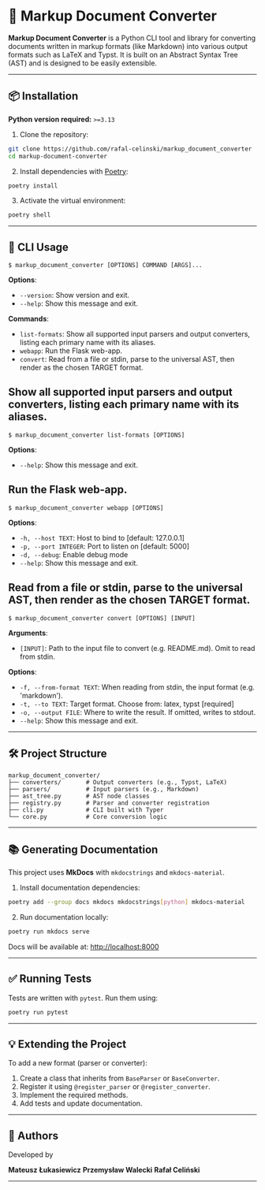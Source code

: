 # 📝 Markup Document Converter

**Markup Document Converter** is a Python CLI tool and library for converting documents written in markup formats (like Markdown) into various output formats such as LaTeX and Typst. It is built on an Abstract Syntax Tree (AST) and is designed to be easily extensible.

---

## 📦 Installation

**Python version required:** `>=3.13`

1. Clone the repository:

```bash
git clone https://github.com/rafal-celinski/markup_document_converter
cd markup-document-converter
```

2. Install dependencies with [Poetry](https://python-poetry.org/):

```bash
poetry install
```

3. Activate the virtual environment:

```bash
poetry shell
```

---

## 🚀 CLI Usage

```console
$ markup_document_converter [OPTIONS] COMMAND [ARGS]...
```

**Options**:

* `--version`: Show version and exit.
* `--help`: Show this message and exit.

**Commands**:

* `list-formats`: Show all supported input parsers and output converters, listing each primary name with its aliases.
* `webapp`: Run the Flask web-app.
* `convert`: Read from a file or stdin, parse to the universal AST, then render as the chosen TARGET format.

## Show all supported input parsers and output converters, listing each primary name with its aliases.

```console
$ markup_document_converter list-formats [OPTIONS]
```

**Options**:

* `--help`: Show this message and exit.


## Run the Flask web-app.

```console
$ markup_document_converter webapp [OPTIONS]
```

**Options**:

* `-h, --host TEXT`: Host to bind to  [default: 127.0.0.1]
* `-p, --port INTEGER`: Port to listen on  [default: 5000]
* `-d, --debug`: Enable debug mode
* `--help`: Show this message and exit.


## Read from a file or stdin, parse to the universal AST, then render as the chosen TARGET format.


```console
$ markup_document_converter convert [OPTIONS] [INPUT]
```

**Arguments**:

* `[INPUT]`: Path to the input file to convert (e.g. README.md). Omit to read from stdin.

**Options**:

* `-f, --from-format TEXT`: When reading from stdin, the input format (e.g. &#x27;markdown&#x27;).
* `-t, --to TEXT`: Target format. Choose from: latex, typst  [required]
* `-o, --output FILE`: Where to write the result. If omitted, writes to stdout.
* `--help`: Show this message and exit.


---

## 🛠 Project Structure

```
markup_document_converter/
├── converters/       # Output converters (e.g., Typst, LaTeX)
├── parsers/          # Input parsers (e.g., Markdown)
├── ast_tree.py       # AST node classes
├── registry.py       # Parser and converter registration
├── cli.py            # CLI built with Typer
└── core.py           # Core conversion logic
```

---

## 📚 Generating Documentation

This project uses **MkDocs** with `mkdocstrings` and `mkdocs-material`.

1. Install documentation dependencies:

```bash
poetry add --group docs mkdocs mkdocstrings[python] mkdocs-material
```

2. Run documentation locally:

```bash
poetry run mkdocs serve
```

Docs will be available at: [http://localhost:8000](http://localhost:8000)

---

## ✅ Running Tests

Tests are written with `pytest`. Run them using:

```bash
poetry run pytest
```

---

## 💡 Extending the Project

To add a new format (parser or converter):

1. Create a class that inherits from `BaseParser` or `BaseConverter`.
2. Register it using `@register_parser` or `@register_converter`.
3. Implement the required methods.
4. Add tests and update documentation.

---

## 👤 Authors

Developed by

**Mateusz Łukasiewicz**
**Przemysław Walecki**
**Rafał Celiński**

---
